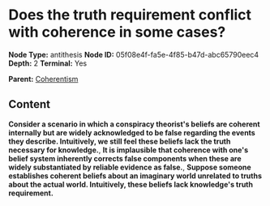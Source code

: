 # Does the truth requirement conflict with coherence in some cases?

**Node Type:** antithesis
**Node ID:** 05f08e4f-fa5e-4f85-b47d-abc65790eec4
**Depth:** 2
**Terminal:** Yes

**Parent:** [Coherentism](coherentism.md)

## Content

**Consider a scenario in which a conspiracy theorist's beliefs are coherent internally but are widely acknowledged to be false regarding the events they describe. Intuitively, we still feel these beliefs lack the truth necessary for knowledge.**, **It is implausible that coherence with one's belief system inherently corrects false components when these are widely substantiated by reliable evidence as false.**, **Suppose someone establishes coherent beliefs about an imaginary world unrelated to truths about the actual world. Intuitively, these beliefs lack knowledge's truth requirement.**
